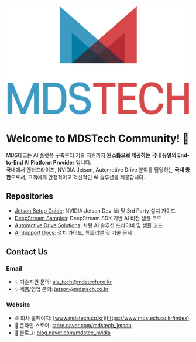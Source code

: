 <img src="https://github.com/MDSTech-Jetson/.github/blob/myungsu/img/mdstech_logo.png"/>

# Welcome to MDSTech Community! 👋

MDS테크는 AI 플랫폼 구축부터 기술 지원까지 **원스톱으로 제공하는 국내 유일의 End-to-End AI Platform Provider**  입니다.  
국내에서 엔터프라이즈, NVIDIA Jetson, Automotive Drive 분야를 담당하는 **국내 총판**으로서, 고객에게 안정적이고 혁신적인 AI 솔루션을 제공합니다.

## Repositories
- [Jetson Setup Guide](https://github.com/MDSTech-Jetson/Jetson-Setup-Guide): NVIDIA Jetson Dev-kit 및 3rd Party 설치 가이드
- [DeepStream Samples](https://github.com/MDSTech-Jetson/MDSTech-DeepStream-Samples): DeepStream SDK 기반 AI 비전 샘플 코드
- [Automotive Drive Solutions](https://github.com/MDSTech-Jetson/Automotive-Drive-Solutions): 차량 AI 솔루션 드라이버 및 샘플 코드
- [AI Support Docs](https://github.com/MDSTech-Jetson/AI-Support-Docs): 설치 가이드, 튜토리얼 및 기술 문서

## Contact Us

### Email
- 💡 기술지원 문의: ais_tech@mdstech.co.kr  
- 💡 제품/영업 문의: jetson@mdstech.co.kr  

### Website
- 🌐 회사 홈페이지: [www.mdstech.co.kr](https://www.mdstech.co.kr/index)  
- 🛒 온라인 스토어: [store.naver.com/mdstech_jetson](https://smartstore.naver.com/nvidia_jetson)  
- 📝 블로그: [blog.naver.com/mdstec_nvidia](https://blog.naver.com/mdstec_nvidia)
